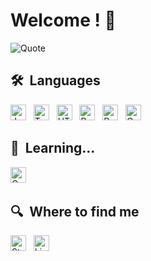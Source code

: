 # Welcome ! 🥖

![Quote](https://github-readme-quotes.herokuapp.com/quote?theme=dracula&animation=default&layout=default&font=default)

## 🛠  Languages

<a name="learning-now"></a>

[<img src="https://img.shields.io/badge/JavaScript-282C34?logo=javascript&logoColor=F7DF1E" alt="JavaScript logo" title="JavaScript" height="25" />][tech_tools_anchor]
&nbsp;
[<img src="https://img.shields.io/badge/TypeScript-282C34?logo=typescript&logoColor=3178C6" alt="TypeScript logo" title="TypeScript" height="25" />][tech_tools_anchor]
&nbsp;
[<img src="https://img.shields.io/badge/HTML5-282C34?logo=html5&logoColor=E34F26" alt="HTML5 logo" title="HTML5" height="25" />][tech_tools_anchor]
&nbsp;
[<img src="https://img.shields.io/badge/Python-282C34?logo=python&logoColor=F7DF1-126FDE" alt="Python logo" title="Python" height="25" />][tech_tools_anchor]
&nbsp;
[<img src="https://img.shields.io/badge/Php-282C34?logo=php&logoColor=F7DF1-126FDE" alt="Python logo" title="Python" height="25" />][tech_tools_anchor]
&nbsp;
[<img src="https://img.shields.io/badge/C Sharp-282C34?logo=c#&logoColor=5C12DE" alt="C Sharp logo" title="C Sharp" height="25" />][tech_tools_anchor]
&nbsp;
<a name="learning-next"></a>

## 📖  Learning...

[<img src="https://img.shields.io/badge/C%2B%2B-282C34?logo=c&logoColor=1250DE" alt="C%2B%2B" title="C%2B%2B" height="25" />][learning_now_anchor]
&nbsp;

## 🔍  Where to find me

[<img src="https://img.shields.io/badge/Stack%20Overflow-282C34?logo=twitter&logoColor=0C9ADC" alt="Stack Overflow logo" title="Stack Overflow" height="25" />](https://twitter.com/anonyhhh)
&nbsp;
[<img src="https://img.shields.io/badge/LinkedIn-282C34?logo=youtube&logoColor=E21212" alt="LinkedIn logo" title="LinkedIn" height="25" />](https://www.youtube.com/channel/UCdgX2LUjOa3mlS_dWTs659w)

[tech_tools_anchor]: #bonjour--
[learning_now_anchor]: #learning-now
[learning_next_anchor]: #learning-next
